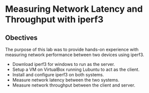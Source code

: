  # Measuring Network Latency and Throughput with **iperf3**

## Obectives
The purpose of this lab was to provide hands-on experience with measuring network performance between two devices using iperf3.
- Download iperf3 for windows to run as the server.
- Setup a VM on VirtualBox running Lubuntu to act as the client.
- Install and configure iperf3 on both systems.
- Measure network latency between the two systems.
- Measure network throughput between the client and server.
